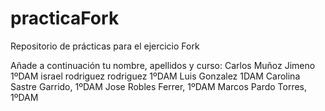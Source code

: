 # practicaFork
Repositorio de prácticas para el ejercicio Fork

Añade a continuación tu nombre, apellidos y curso:
Carlos Muñoz Jimeno 1ºDAM
israel rodriguez rodriguez 1ºDAM
Luis Gonzalez 1DAM
Carolina Sastre Garrido, 1ºDAM
Jose Robles Ferrer, 1ºDAM
Marcos Pardo Torres, 1ºDAM

